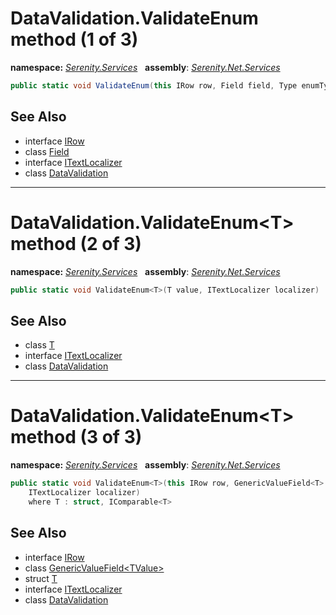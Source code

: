 # DataValidation.ValidateEnum method (1 of 3)
**namespace:** *[Serenity.Services](../../README.md#serenity.services-namespace)*   **assembly**: *[Serenity.Net.Services](../../README.md)*

```csharp
public static void ValidateEnum(this IRow row, Field field, Type enumType, ITextLocalizer localizer)
```

## See Also

* interface [IRow](../Serenity.Net.Entity/../../Serenity.Data/IRow.md)
* class [Field](../Serenity.Net.Entity/../../Serenity.Data/Field.md)
* interface [ITextLocalizer](../Serenity.Net.Core/../../Serenity/ITextLocalizer.md)
* class [DataValidation](../DataValidation.md)

---

# DataValidation.ValidateEnum&lt;T&gt; method (2 of 3)
**namespace:** *[Serenity.Services](../../README.md#serenity.services-namespace)*   **assembly**: *[Serenity.Net.Services](../../README.md)*

```csharp
public static void ValidateEnum<T>(T value, ITextLocalizer localizer)
```

## See Also

* class [T](../Serenity.Net.Services/../DataValidation.T.md)
* interface [ITextLocalizer](../Serenity.Net.Core/../../Serenity/ITextLocalizer.md)
* class [DataValidation](../DataValidation.md)

---

# DataValidation.ValidateEnum&lt;T&gt; method (3 of 3)
**namespace:** *[Serenity.Services](../../README.md#serenity.services-namespace)*   **assembly**: *[Serenity.Net.Services](../../README.md)*

```csharp
public static void ValidateEnum<T>(this IRow row, GenericValueField<T> field, 
    ITextLocalizer localizer)
    where T : struct, IComparable<T>
```

## See Also

* interface [IRow](../Serenity.Net.Entity/../../Serenity.Data/IRow.md)
* class [GenericValueField&lt;TValue&gt;](../Serenity.Net.Entity/../../Serenity.Data/GenericValueField-1.md)
* struct [T](../Serenity.Net.Services/../DataValidation.T.md)
* interface [ITextLocalizer](../Serenity.Net.Core/../../Serenity/ITextLocalizer.md)
* class [DataValidation](../DataValidation.md)